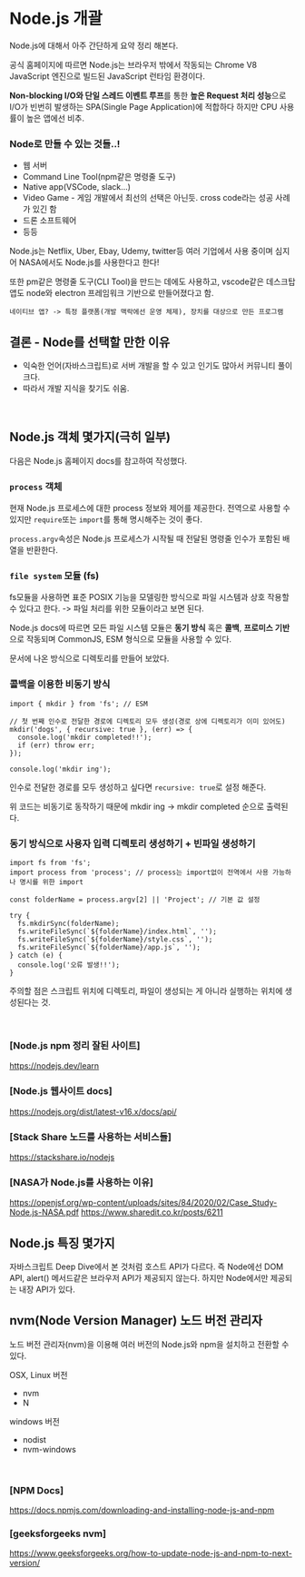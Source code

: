 # Node.js 개괄

Node.js에 대해서 아주 간단하게 요약 정리 해본다.

공식 홈페이지에 따르면 Node.js는 브라우저 밖에서 작동되는 Chrome V8 JavaScript 엔진으로 빌드된 JavaScript 런타임 환경이다.  

**Non-blocking I/O와 단일 스레드 이벤트 루프**를 통한 **높은 Request 처리 성능**으로
I/O가 빈번히 발생하는 SPA(Single Page Application)에 적합하다 하지만 CPU 사용률이 높은 앱에선 비추.


### Node로 만들 수 있는 것들..!

+ 웹 서버
+ Command Line Tool(npm같은 명령줄 도구)
+ Native app(VSCode, slack...)
+ Video Game - 게임 개발에서 최선의 선택은 아닌듯. cross code라는 성공 사례가 있긴 함
+ 드론 소프트웨어 
+ 등등


Node.js는 Netflix, Uber, Ebay, Udemy, twitter등 여러 기업에서 사용 중이며 심지어 NASA에서도 Node.js를 사용한다고 한다!

또한 pm같은 명령줄 도구(CLI Tool)을 만드는 데에도 사용하고, vscode같은 데스크탑 앱도 node와 electron 프레임워크 기반으로 만들어졌다고 함.

```
네이티브 앱? -> 특정 플랫폼(개발 맥락에선 운영 체제), 장치를 대상으로 만든 프로그램
```

## 결론 - Node를 선택할 만한 이유
- 익숙한 언어(자바스크립트)로 서버 개발을 할 수 있고 인기도 많아서 커뮤니티 풀이 크다.
- 따라서 개발 지식을 찾기도 쉬움.

<br>

## Node.js 객체 몇가지(극히 일부)

다음은 Node.js 홈페이지 docs를 참고하여 작성했다.

### `process` 객체

현재 Node.js 프로세스에 대한 process 정보와 제어를 제공한다. 전역으로 사용할 수 있지만 `require`또는 `import`를 통해 명시해주는 것이 좋다.

`process.argv`속성은 Node.js 프로세스가 시작될 때 전달된 명령줄 인수가 포함된 배열을 반환한다.

### `file system` 모듈 (fs)

fs모듈을 사용하면 표준 POSIX 기능을 모델링한 방식으로 파일 시스템과 상호 작용할 수 있다고 한다. -> 파일 처리를 위한 모듈이라고 보면 된다.

Node.js docs에 따르면 모든 파일 시스템 모듈은 **동기 방식** 혹은 **콜백**, **프로미스 기반**으로 작동되며 CommonJS, ESM 형식으로 모듈을 사용할 수 있다.

문서에 나온 방식으로 디렉토리를 만들어 보았다.

### 콜백을 이용한 비동기 방식
``` 
import { mkdir } from 'fs'; // ESM

// 첫 번째 인수로 전달한 경로에 디렉토리 모두 생성(경로 상에 디렉토리가 이미 있어도)
mkdir('dogs', { recursive: true }, (err) => {
  console.log('mkdir completed!!');
  if (err) throw err;
});

console.log('mkdir ing');
```
인수로 전달한 경로를 모두 생성하고 싶다면 `recursive: true`로 설정 해준다. 

위 코드는 비동기로 동작하기 때문에 mkdir ing -> mkdir completed 순으로 출력된다.

### 동기 방식으로 사용자 입력 디렉토리 생성하기 + 빈파일 생성하기
```
import fs from 'fs';
import process from 'process'; // process는 import없이 전역에서 사용 가능하나 명시를 위한 import

const folderName = process.argv[2] || 'Project'; // 기본 값 설정

try {
  fs.mkdirSync(folderName);
  fs.writeFileSync(`${folderName}/index.html`, '');
  fs.writeFileSync(`${folderName}/style.css`, '');
  fs.writeFileSync(`${folderName}/app.js`, '');
} catch (e) {
  console.log('오류 발생!!');
}
```

주의할 점은 스크립트 위치에 디렉토리, 파일이 생성되는 게 아니라 실행하는 위치에 생성된다는 것.

<br>

### [Node.js npm 정리 잘된 사이트]
https://nodejs.dev/learn

### [Node.js 웹사이트 docs]<br>
https://nodejs.org/dist/latest-v16.x/docs/api/

### [Stack Share 노드를 사용하는 서비스들]
https://stackshare.io/nodejs

### [NASA가 Node.js를 사용하는 이유]
https://openjsf.org/wp-content/uploads/sites/84/2020/02/Case_Study-Node.js-NASA.pdf
https://www.sharedit.co.kr/posts/6211

<!-- 
Node의 프레임워크 Express -->


## Node.js 특징 몇가지
자바스크립트 Deep Dive에서 본 것처럼 호스트 API가 다르다. 즉 Node에선 DOM API, alert() 메서드같은 브라우저 API가 제공되지 않는다. 하지만 Node에서만 제공되는 내장 API가 있다.


## nvm(Node Version Manager) 노드 버전 관리자

노드 버전 관리자(nvm)을 이용해 여러 버전의 Node.js와 npm을 설치하고 전환할 수 있다.

OSX, Linux 버전
+ nvm
+ N
  
windows 버전
+ nodist
+ nvm-windows

<BR>

### [NPM Docs]
https://docs.npmjs.com/downloading-and-installing-node-js-and-npm

### [geeksforgeeks nvm]
https://www.geeksforgeeks.org/how-to-update-node-js-and-npm-to-next-version/